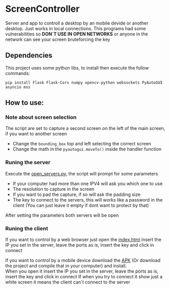 # ScreenController
Server and app to controll a desktop by an mobile devide or another desktop. Just works in local connections. This programs had some vulnerabilities so **DON`T USE IN OPEN NETWORKS** or anyone in the network can see your screen bruteforcing the key

## Dependencies
This project uses some python libs, to install then execute the follow commands:
```
pip install Flask Flask-Cors numpy opencv-python websockets PyAutoGUI asyncio mss
```

## How to use:
### Note about screen selection
The script are set to capture a second screen on the left of the main screen, if you want to another screen 
 - Change the `bounding_box` top and left selecting the correct screen
 - Change the math in the `pyautogui.moveTo()` inside the handler function
### Runing the server
Execute the [open_servers.py](https://github.com/EduardoPortoSilva/ScreenController/blob/main/server/open_servers.py), the script will prompt for some parameters

 - If your computer had more than one IPV4 will ask you which one to use
 - The resolution to capture in the screen
 - If you want to pad the capture, if so will ask the padding size
 - The key to connect to the servers, this will works like a password in the client (You can just leave it empty if dont want to protect by that)

After setting the parameters both servers will be open

### Runing the client
If you want to control by a web browser just open the [index.html](https://github.com/EduardoPortoSilva/ScreenController/blob/main/web%20client/index.html) insert the IP you set in the server, leave the ports as is, insert the key and click in connect

If you want to control by a mobile device download the [APK](https://github.com/EduardoPortoSilva/ScreenController/blob/main/android%20client/APK/app.apk) (Or download the project and compile that in your computer) and install.  
When you open it insert the IP you set in the server, leave the ports as is, insert the key and click in connect
If when you try to connect it show just a white screen it means the client can`t connect to the server
